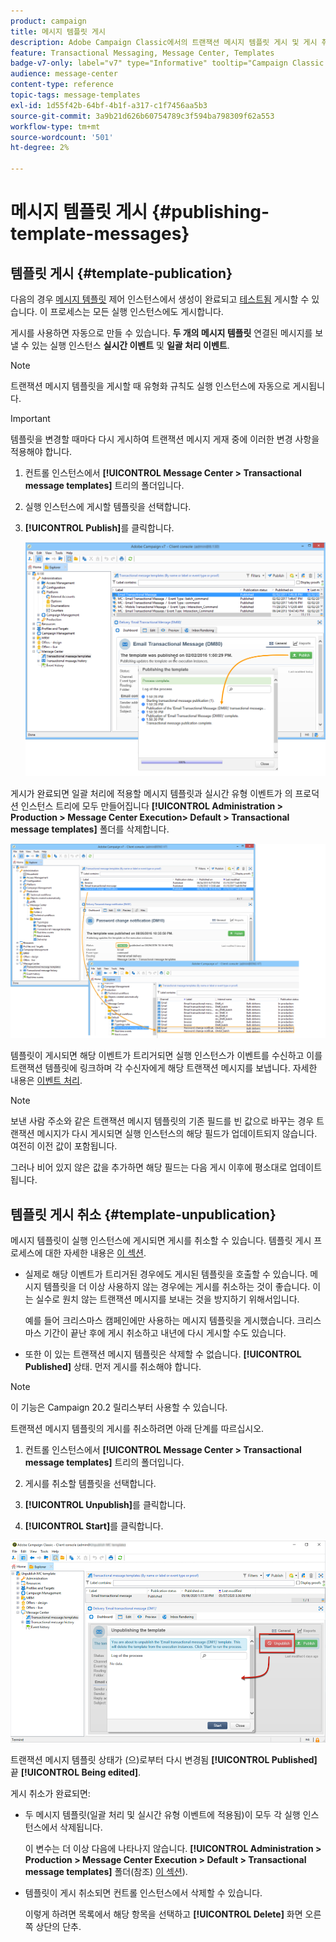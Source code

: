 ```yaml
---
product: campaign
title: 메시지 템플릿 게시
description: Adobe Campaign Classic에서의 트랜잭션 메시지 템플릿 게시 및 게시 취소에 대해 알아봅니다.
feature: Transactional Messaging, Message Center, Templates
badge-v7-only: label="v7" type="Informative" tooltip="Campaign Classic v7에만 적용됩니다."
audience: message-center
content-type: reference
topic-tags: message-templates
exl-id: 1d55f42b-64bf-4b1f-a317-c1f7456aa5b3
source-git-commit: 3a9b21d626b60754789c3f594ba798309f62a553
workflow-type: tm+mt
source-wordcount: '501'
ht-degree: 2%

---
```


# 메시지 템플릿 게시 {#publishing-template-messages}



## 템플릿 게시 {#template-publication}

다음의 경우 [메시지 템플릿](../../message-center/using/creating-the-message-template.md) 제어 인스턴스에서 생성이 완료되고 [테스트됨](../../message-center/using/testing-message-templates.md) 게시할 수 있습니다. 이 프로세스는 모든 실행 인스턴스에도 게시합니다.

게시를 사용하면 자동으로 만들 수 있습니다. **두 개의 메시지 템플릿** 연결된 메시지를 보낼 수 있는 실행 인스턴스 **실시간 이벤트** 및 **일괄 처리 이벤트**.

>[!NOTE]
>
>트랜잭션 메시지 템플릿을 게시할 때 유형화 규칙도 실행 인스턴스에 자동으로 게시됩니다.

>[!IMPORTANT]
>
>템플릿을 변경할 때마다 다시 게시하여 트랜잭션 메시지 게재 중에 이러한 변경 사항을 적용해야 합니다.

1. 컨트롤 인스턴스에서 **[!UICONTROL Message Center > Transactional message templates]** 트리의 폴더입니다.
1. 실행 인스턴스에 게시할 템플릿을 선택합니다.
1. **[!UICONTROL Publish]**&#x200B;를 클릭합니다.

   ![](assets/messagecenter_publish_model_008.png)

게시가 완료되면 일괄 처리에 적용할 메시지 템플릿과 실시간 유형 이벤트가 의 프로덕션 인스턴스 트리에 모두 만들어집니다 **[!UICONTROL Administration > Production > Message Center Execution> Default > Transactional message templates]** 폴더를 삭제합니다.

![](assets/messagecenter_deployed_model_001.png)

템플릿이 게시되면 해당 이벤트가 트리거되면 실행 인스턴스가 이벤트를 수신하고 이를 트랜잭션 템플릿에 링크하며 각 수신자에게 해당 트랜잭션 메시지를 보냅니다. 자세한 내용은 [이벤트 처리](../../message-center/using/about-event-processing.md).

>[!NOTE]
>
>보낸 사람 주소와 같은 트랜잭션 메시지 템플릿의 기존 필드를 빈 값으로 바꾸는 경우 트랜잭션 메시지가 다시 게시되면 실행 인스턴스의 해당 필드가 업데이트되지 않습니다. 여전히 이전 값이 포함됩니다.
>
>그러나 비어 있지 않은 값을 추가하면 해당 필드는 다음 게시 이후에 평소대로 업데이트됩니다.

## 템플릿 게시 취소 {#template-unpublication}

메시지 템플릿이 실행 인스턴스에 게시되면 게시를 취소할 수 있습니다. 템플릿 게시 프로세스에 대한 자세한 내용은 [이 섹션](#template-publication).

* 실제로 해당 이벤트가 트리거된 경우에도 게시된 템플릿을 호출할 수 있습니다. 메시지 템플릿을 더 이상 사용하지 않는 경우에는 게시를 취소하는 것이 좋습니다. 이는 실수로 원치 않는 트랜잭션 메시지를 보내는 것을 방지하기 위해서입니다.

  예를 들어 크리스마스 캠페인에만 사용하는 메시지 템플릿을 게시했습니다. 크리스마스 기간이 끝난 후에 게시 취소하고 내년에 다시 게시할 수도 있습니다.

* 또한 이 있는 트랜잭션 메시지 템플릿은 삭제할 수 없습니다. **[!UICONTROL Published]** 상태. 먼저 게시를 취소해야 합니다.

>[!NOTE]
>
>이 기능은 Campaign 20.2 릴리스부터 사용할 수 있습니다.

트랜잭션 메시지 템플릿의 게시를 취소하려면 아래 단계를 따르십시오.

1. 컨트롤 인스턴스에서 **[!UICONTROL Message Center > Transactional message templates]** 트리의 폴더입니다.
1. 게시를 취소할 템플릿을 선택합니다.
1. **[!UICONTROL Unpublish]**&#x200B;를 클릭합니다.

   <!--1. Fill in the **[!UICONTROL Log of the process]** field.-->

1. **[!UICONTROL Start]**&#x200B;를 클릭합니다.

![](assets/message-center-unpublish.png)

트랜잭션 메시지 템플릿 상태가 (으)로부터 다시 변경됨 **[!UICONTROL Published]** 끝 **[!UICONTROL Being edited]**.

게시 취소가 완료되면:

* 두 메시지 템플릿(일괄 처리 및 실시간 유형 이벤트에 적용됨)이 모두 각 실행 인스턴스에서 삭제됩니다.

  이 변수는 더 이상 다음에 나타나지 않습니다. **[!UICONTROL Administration > Production > Message Center Execution > Default > Transactional message templates]** 폴더(참조) [이 섹션](#template-publication)).

* 템플릿이 게시 취소되면 컨트롤 인스턴스에서 삭제할 수 있습니다.

  이렇게 하려면 목록에서 해당 항목을 선택하고 **[!UICONTROL Delete]** 화면 오른쪽 상단의 단추.

